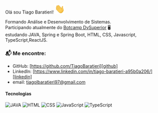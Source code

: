 Olá sou Tiago Baratieri! <img src="https://github.com/disousadev/disousadev/blob/main/hey.gif?raw=true" width="32px">

Formando Análise e Desenvolvimento de Sistemas.<br/> Participando atualmente do  [Botcamp DvSuperior](https://devsuperior.com.br/) :desktop_computer:<br/>estudando JAVA, Spring e Spring Boot, HTML, CSS, Javascript, TypeScript,ReactJS.

### 📬 Me encontre:

- GitHub: [https://github.com/TiagoBaratieri][github]
- LinkedIn: [https://www.linkedin.com/in/tiago-baratieri-a95b0a206/][linkedin]
- email: tiagolbaratieri97@gmail.com

#### Tecnologias

<!-- TODO: Make technologies links takes you to repositories -->

![JAVA](https://img.shields.io/badge/JAVA-Beginner-red)
![HTML](https://img.shields.io/badge/HTML-Beginner-orange)
![CSS](https://img.shields.io/badge/CSS-Beginner-blue)
![JavaScript](https://img.shields.io/badge/JavaScript-Beginner-yellow)
![TypeScript](https://img.shields.io/badge/TypeScript-Beginner-lightgrey)


<!--
**TiagoBaratieri/TiagoBaratieri** is a ✨ _special_ ✨ repository because its `README.md` (this file) appears on your GitHub profile.

Here are some ideas to get you started:

- 🔭 I’m currently working on ...
- 🌱 I’m currently learning ...
- 👯 I’m looking to collaborate on ...
- 🤔 I’m looking for help with ...
- 💬 Ask me about ...
- 📫 How to reach me: ...
- 😄 Pronouns: ...
- ⚡ Fun fact: ...
-->
